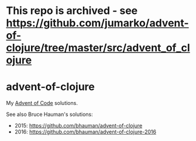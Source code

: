 # This repo is archived - see https://github.com/jumarko/advent-of-clojure/tree/master/src/advent_of_clojure

# advent-of-clojure
My [Advent of Code](http://adventofcode.com/) solutions.

See also Bruce Hauman's solutions: 
* 2015: https://github.com/bhauman/advent-of-clojure
* 2016: https://github.com/bhauman/advent-of-clojure-2016
